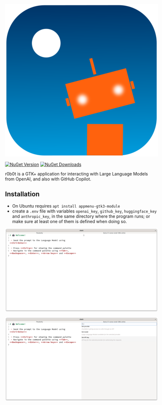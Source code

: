 [![logo](./docs/img/logo.png)][r0b0t]

[![NuGet Version][nuget-version]][r0b0t]
[![NuGet Downloads][nuget-downloads]][r0b0t]

r0b0t is a GTK+ application for interacting with Large Language Models from OpenAI, and also with GitHub Copilot.

## Installation

- On Ubuntu requires `apt install appmenu-gtk3-module`
- create a `.env` file with variables `openai_key`, `github_key`, `huggingface_key` and `anthropic_key`, in the same
  directory where the program runs; or make sure at least one of them is defined when doing so.

![screenshot](./docs/img/main.png)

![command_palette](./docs/img/command_palette.png)

[r0b0t]: https://www.nuget.org/packages/r0b0t
[nuget-version]: https://img.shields.io/nuget/v/r0b0t?style=flat-square
[nuget-downloads]: https://img.shields.io/nuget/dt/r0b0t?style=flat-square
